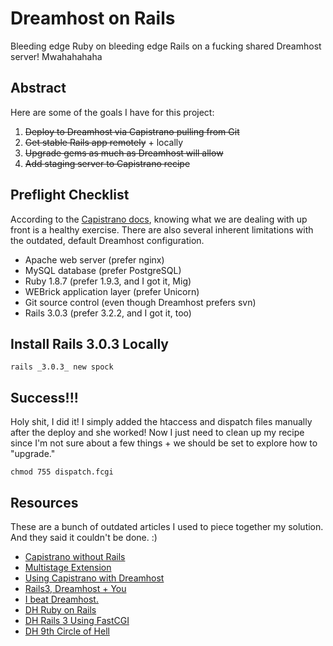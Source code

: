 # Dreamhost on Rails

Bleeding edge Ruby on bleeding edge Rails on a fucking shared Dreamhost server! Mwahahahaha

## Abstract

Here are some of the goals I have for this project:

1. <del>Deploy to Dreamhost via Capistrano pulling from Git</del>
2. <del>Get stable Rails app remotely</del> + locally
3. <del>Upgrade gems as much as Dreamhost will allow</del>
4. <del>Add staging server to Capistrano recipe</del>

## Preflight Checklist

According to the [Capistrano docs](https://github.com/capistrano/capistrano/wiki/2.x-From-The-Beginning), knowing what we are dealing with up front is a healthy exercise. There are also several inherent limitations with the outdated, default Dreamhost configuration.

- Apache web server (prefer nginx)
- MySQL database (prefer PostgreSQL)
- Ruby 1.8.7 (prefer 1.9.3, and I got it, Mig)
- WEBrick application layer (prefer Unicorn)
- Git source control (even though Dreamhost prefers svn)
- Rails 3.0.3 (prefer 3.2.2, and I got it, too)

## Install Rails 3.0.3 Locally

~~~
rails _3.0.3_ new spock 
~~~

## Success!!!

Holy shit, I did it! I simply added the htaccess and dispatch files manually after the deploy and she worked! Now I just need to clean up my recipe since I'm not sure about a few things + we should be set to explore how to "upgrade."

~~~
chmod 755 dispatch.fcgi
~~~

## Resources

These are a bunch of outdated articles I used to piece together my solution. And they said it couldn't be done. :)

- [Capistrano without Rails](http://ryanflorence.com/deploying-with-capistrano-without-rails)
- [Multistage Extension](https://github.com/capistrano/capistrano/wiki/2.x-Multistage-Extension)
- [Using Capistrano with Dreamhost](http://blog.gridworlds.com/rails/using-capistrano-with-dreamhost)
- [Rails3, Dreamhost + You](http://chrislaco.com/blog/rails3-dreamhost-and-you)
- [I beat Dreamhost.](http://blog.joeygeiger.com/2010/05/17/i-beat-dreamhost-how-to-really-get-rails-3-bundler-and-dreamhost-working)
- [DH Ruby on Rails](http://wiki.dreamhost.com/Ruby_on_Rails)
- [DH Rails 3 Using FastCGI](http://wiki.dreamhost.com/Rails_3#Using_FastCGI)
- [DH 9th Circle of Hell](http://discussion.dreamhost.com/thread-129360.html)